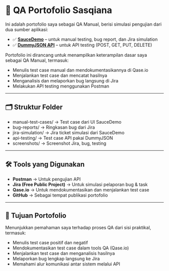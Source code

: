 # 🧪 QA Portofolio Sasqiana 

Ini adalah portofolio saya sebagai QA Manual, berisi simulasi pengujian dari dua sumber aplikasi:

- ✅ **[SauceDemo](https://www.saucedemo.com/)** – untuk manual testing, bug report, dan Jira simulation
- ✅ **[DummyJSON API](https://dummyjson.com/)** – untuk API testing (POST, GET, PUT, DELETE)

Portofolio ini dirancang untuk menampilkan keterampilan dasar saya sebagai QA Manual, termasuk:
- Menulis test case manual dan mendokumentasikannya di Qase.io
- Menjalankan test case dan mencatat hasilnya
- Menganalisis dan melaporkan bug langsung di Jira
- Melakukan API testing menggunakan Postman

---

## 🗂️ Struktur Folder
- manual-test-cases/ → Test case dari UI SauceDemo
- bug-reports/ → Ringkasan bug dari Jira
- jira-simulation/ → Jira ticket simulasi dari SauceDemo
- api-testing/ → Test case API pakai DummyJSON
- screenshots/ → Screenshot Jira, bug, testing

---

## 🛠️ Tools yang Digunakan
- **Postman** → Untuk pengujian API
- **Jira (Free Public Project)** → Untuk simulasi pelaporan bug & task
- **Qase.io** → Untuk mendokumentasikan dan menjalankan test case
- **GitHub** → Sebagai tempat publikasi portofolio

---

## 🎯 Tujuan Portofolio
Menunjukkan pemahaman saya terhadap proses QA dari sisi praktikal, termasuk:
- Menulis test case positif dan negatif
- Mendokumentasikan test case dalam tools QA (Qase.io)
- Menjalankan test case dan menganalisis hasilnya
- Melaporkan bug lengkap langsung ke Jira
- Memahami alur komunikasi antar sistem melalui API
